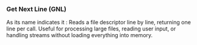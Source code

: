 ### Get Next Line (GNL)

As its name indicates it : Reads a file descriptor line by line, returning one line per call. Useful for processing large files, reading user input, or handling streams without loading everything into memory.
